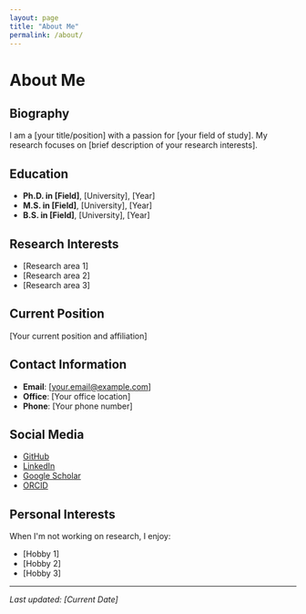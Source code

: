 ```yaml
---
layout: page
title: "About Me"
permalink: /about/
---
```


# About Me

## Biography

I am a [your title/position] with a passion for [your field of study]. My research focuses on [brief description of your research interests].

## Education

- **Ph.D. in [Field]**, [University], [Year]
- **M.S. in [Field]**, [University], [Year]
- **B.S. in [Field]**, [University], [Year]

## Research Interests

- [Research area 1]
- [Research area 2]
- [Research area 3]

## Current Position

[Your current position and affiliation]

## Contact Information

- **Email**: [your.email@example.com]
- **Office**: [Your office location]
- **Phone**: [Your phone number]

## Social Media

- [GitHub](https://github.com/yourusername)
- [LinkedIn](https://linkedin.com/in/yourusername)
- [Google Scholar](https://scholar.google.com/citations?user=yourid)
- [ORCID](https://orcid.org/your-orcid-id)

## Personal Interests

When I'm not working on research, I enjoy:
- [Hobby 1]
- [Hobby 2]
- [Hobby 3]

---

*Last updated: [Current Date]*
